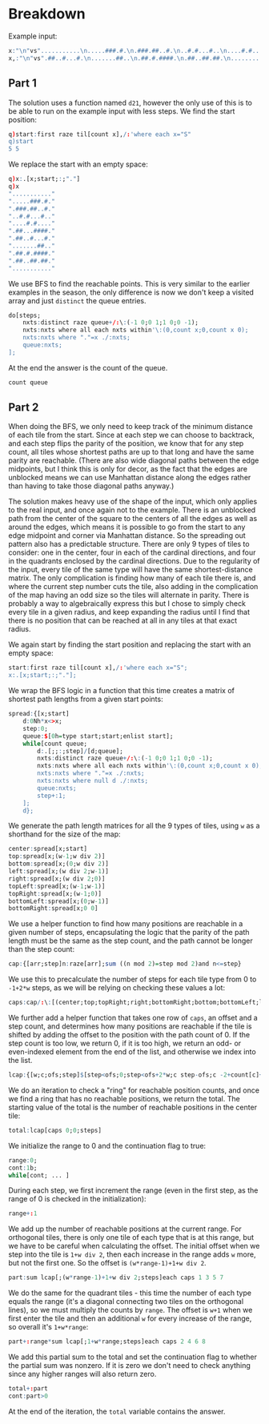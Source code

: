 # Breakdown

Example input:
```q
x:"\n"vs"...........\n.....###.#.\n.###.##..#.\n..#.#...#..\n....#.#....\n.##..S####.";
x,:"\n"vs".##..#...#.\n.......##..\n.##.#.####.\n.##..##.##.\n...........";
```

## Part 1
The solution uses a function named `d21`, however the only use of this is to be able to run on the example input with less steps.
We find the start position:
```q
q)start:first raze til[count x],/:'where each x="S"
q)start
5 5
```
We replace the start with an empty space:
```q
q)x:.[x;start;:;"."]
q)x
"..........."
".....###.#."
".###.##..#."
"..#.#...#.."
"....#.#...."
".##...####."
".##..#...#."
".......##.."
".##.#.####."
".##..##.##."
"..........."
```
We use BFS to find the reachable points. This is very similar to the earlier examples in the season, the only difference is now we don't keep a visited array and just `distinct` the queue entries.
```q
do[steps;
    nxts:distinct raze queue+/:\:(-1 0;0 1;1 0;0 -1);
    nxts:nxts where all each nxts within'\:(0,count x;0,count x 0);
    nxts:nxts where "."=x ./:nxts;
    queue:nxts;
];
```
At the end the answer is the count of the queue.
```q
count queue
```

## Part 2
When doing the BFS, we only need to keep track of the minimum distance of each tile from the start. Since at each step we can choose to backtrack, and each step flips the parity of the position, we know that for any step count, all tiles whose shortest paths are up to that long and have the same parity are reachable. (There are also wide diagonal paths between the edge midpoints, but I think this is only for decor, as the fact that the edges are unblocked means we can use Manhattan distance along the edges rather than having to take those diagonal paths anyway.)

The solution makes heavy use of the shape of the input, which only applies to the real input, and once again not to the example. There is an unblocked path from the center of the square to the centers of all the edges as well as around the edges, which means it is possible to go from the start to any edge midpoint and corner via Manhattan distance. So the spreading out pattern also has a predictable structure. There are only 9 types of tiles to consider: one in the center, four in each of the cardinal directions, and four in the quadrants enclosed by the cardinal directions. Due to the regularity of the input, every tile of the same type will have the same shortest-distance matrix. The only complication is finding how many of each tile there is, and where the current step number cuts the tile, also adding in the complication of the map having an odd size so the tiles will alternate in parity. There is probably a way to algebraically express this but I chose to simply check every tile in a given radius, and keep expanding the radius until I find that there is no position that can be reached at all in any tiles at that exact radius.

We again start by finding the start position and replacing the start with an empty space:
```q
start:first raze til[count x],/:'where each x="S";
x:.[x;start;:;"."];
```
We wrap the BFS logic in a function that this time creates a matrix of shortest path lengths from a given start points:
```q
spread:{[x;start]
    d:0Nh*x<>x;
    step:0;
    queue:$[0h=type start;start;enlist start];
    while[count queue;
        d:.[;;:;step]/[d;queue];
        nxts:distinct raze queue+/:\:(-1 0;0 1;1 0;0 -1);
        nxts:nxts where all each nxts within'\:(0,count x;0,count x 0);
        nxts:nxts where "."=x ./:nxts;
        nxts:nxts where null d ./:nxts;
        queue:nxts;
        step+:1;
    ];
    d};
```
We generate the path length matrices for all the 9 types of tiles, using `w` as a shorthand for the size of the map:
```q
center:spread[x;start]
top:spread[x;(w-1;w div 2)]
bottom:spread[x;(0;w div 2)]
left:spread[x;(w div 2;w-1)]
right:spread[x;(w div 2;0)]
topLeft:spread[x;(w-1;w-1)]
topRight:spread[x;(w-1;0)]
bottomLeft:spread[x;(0;w-1)]
bottomRight:spread[x;0 0]
```
We use a helper function to find how many positions are reachable in a given number of steps, encapsulating the logic that the parity of the path length must be the same as the step count, and the path cannot be longer than the step count:
```q
cap:{[arr;step]n:raze[arr];sum ((n mod 2)=step mod 2)and n<=step}
```
We use this to precalculate the number of steps for each tile type from 0 to `-1+2*w` steps, as we will be relying on checking these values a lot:
```q
caps:cap/:\:[(center;top;topRight;right;bottomRight;bottom;bottomLeft;left;topLeft);til 2*w]
```
We further add a helper function that takes one row of `caps`, an offset and a step count, and determines how many positions are reachable if the tile is shifted by adding the offset to the position with the path count of 0. If the step count is too low, we return 0, if it is too high, we return an odd- or even-indexed element from the end of the list, and otherwise we index into the list.
```q
lcap:{[w;c;ofs;step]$[step<ofs;0;step<ofs+2*w;c step-ofs;c -2+count[c]+(step-ofs)mod 2]}[w]
```
We do an iteration to check a "ring" for reachable position counts, and once we find a ring that has no reachable positions, we return the total. The starting value of the total is the number of reachable positions in the center tile:
```q
total:lcap[caps 0;0;steps]
```
We initialize the range to 0 and the continuation flag to true:
```q
range:0;
cont:1b;
while[cont; ... ]
```
During each step, we first increment the range (even in the first step, as the range of 0 is checked in the initialization):
```q
range+:1
```
We add up the number of reachable positions at the current range. For orthogonal tiles, there is only one tile of each type that is at this range, but we have to be careful when calculating the offset. The initial offset when we step into the tile is `1+w div 2`, then each increase in the range adds `w` more, but not the first one. So the offset is `(w*range-1)+1+w div 2`.
```q
part:sum lcap[;(w*range-1)+1+w div 2;steps]each caps 1 3 5 7
```
We do the same for the quadrant tiles - this time the number of each type equals the range (it's a diagonal connecting two tiles on the orthogonal lines), so we must multiply the counts by `range`. The offset is `w+1` when we first enter the tile and then an additional `w` for every increase of the range, so overall it's `1+w*range`:
```q
part+:range*sum lcap[;1+w*range;steps]each caps 2 4 6 8
```
We add this partial sum to the total and set the continuation flag to whether the partial sum was nonzero. If it is zero we don't need to check anything since any higher ranges will also return zero.
```q
total+:part
cont:part>0
```
At the end of the iteration, the `total` variable contains the answer.
